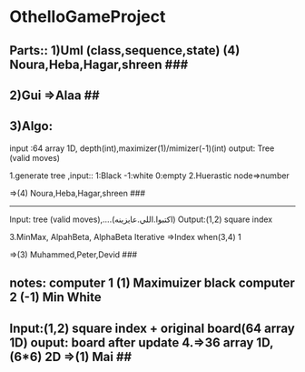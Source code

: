 # OthelloGameProject

Parts:: 
1)Uml (class,sequence,state) (4) Noura,Heba,Hagar,shreen ### 
-------------------------------------
2)Gui =>Alaa ##
-------------------------------------
3)Algo:
--------------------------------------
input :64 array 1D, depth(int),maximizer(1)/mimizer(-1)(int)
output: Tree (valid moves)

1.generate tree ,input:: 1:Black
                        -1:white
                         0:empty
2.Huerastic node=>number

=>(4) Noura,Heba,Hagar,shreen  ###      

-------------------------------------
Input:  tree (valid moves),....(اكتبوا.اللي.عايزينه)
Output:(1,2) square index

3.MinMax, AlpahBeta, AlphaBeta Iterative =>Index when(3,4) 1

=>(3) 
Muhammed,Peter,Devid ### 

notes:
computer 1 (1) Maximuizer black
computer 2 (-1) Min       White
--------------------------------------
Input:(1,2) square index + original board(64 array 1D)
ouput: board after update
4.=>36 array 1D,(6*6) 2D
  =>(1) Mai ##
---------------------------------------
